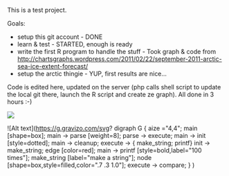 This is a test project.

Goals:
- setup this git account - DONE
- learn & test - STARTED, enough is ready
- write the first R program to handle the stuff - Took graph & code from http://chartsgraphs.wordpress.com/2011/02/22/september-2011-arctic-sea-ice-extent-forecast/
- setup the arctic thingie - YUP, first results are nice...

Code is edited here, updated on the server (php calls shell script to update the local git there, launch the R script and create ze graph). 
All done in 3 hours :-)



<img src='https://g.gravizo.com/svg?
 digraph G {
   main -> parse -> execute;
   main -> init;
   main -> cleanup;
   execute -> make_string;
   execute -> printf
   init -> make_string;
   main -> printf;
   execute -> compare;
 }
'/>

![Alt text](https://g.gravizo.com/svg?
  digraph G {
    aize ="4,4";
    main [shape=box];
    main -> parse [weight=8];
    parse -> execute;
    main -> init [style=dotted];
    main -> cleanup;
    execute -> { make_string; printf}
    init -> make_string;
    edge [color=red];
    main -> printf [style=bold,label="100 times"];
    make_string [label="make a string"];
    node [shape=box,style=filled,color=".7 .3 1.0"];
    execute -> compare;
  }
)

